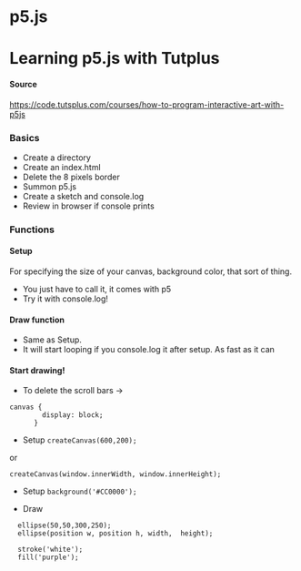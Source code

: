 # p5.js
# Learning p5.js with Tutplus


#### Source
https://code.tutsplus.com/courses/how-to-program-interactive-art-with-p5js

### Basics
* Create a directory
* Create an index.html
* Delete the 8 pixels border
* Summon p5.js
* Create a sketch and console.log
* Review in browser if console prints

### Functions
#### Setup
For specifying the size of your canvas, background color, that sort of thing.

* You just have to call it, it comes with p5
* Try it with console.log!

#### Draw function

* Same as Setup.
* It will start looping if you console.log it after setup. As fast as it can

#### Start drawing!
* To delete the scroll bars ->     

``` 
canvas {
        display: block;
      }
``` 

* Setup
 `createCanvas(600,200);`

or

  `createCanvas(window.innerWidth, window.innerHeight);`

* Setup
  `background('#CC0000');`

* Draw
``` 
  ellipse(50,50,300,250);
  ellipse(position w, position h, width,  height);

  stroke('white');
  fill('purple');

``` 



 
 
